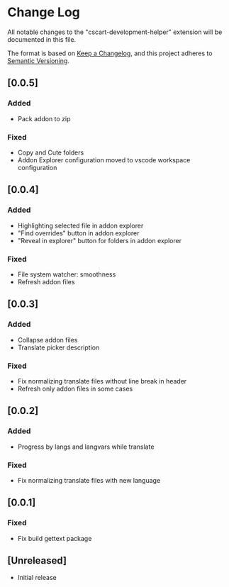 # Change Log

All notable changes to the "cscart-development-helper" extension will be documented in this file.

The format is based on [Keep a Changelog](https://keepachangelog.com/en/1.1.0/),
and this project adheres to [Semantic Versioning](https://semver.org/spec/v2.0.0.html).

## [0.0.5]

### Added

- Pack addon to zip

### Fixed

- Copy and Cute folders
- Addon Explorer configuration moved to vscode workspace configuration

## [0.0.4]

### Added

- Highlighting selected file in addon explorer
- "Find overrides" button in addon explorer
- "Reveal in explorer" button for folders in addon explorer

### Fixed

- File system watcher: smoothness
- Refresh addon files

## [0.0.3]

### Added

- Collapse addon files
- Translate picker description

### Fixed

- Fix normalizing translate files without line break in header
- Refresh only addon files in some cases

## [0.0.2]

### Added

- Progress by langs and langvars while translate

### Fixed

- Fix normalizing translate files with new language

## [0.0.1]

### Fixed

- Fix build gettext package

## [Unreleased]

- Initial release